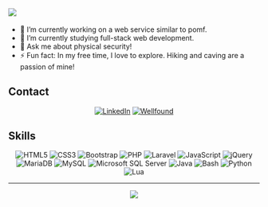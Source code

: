 <h2>
    <a href="https://git.io/typing-svg"><img src="https://readme-typing-svg.demolab.com/?lines=%3C%20Tyler%20Haag%20%2F%3E;%3C%20Welcome%20to%20my%20GitHub%20%2F%3E;%3C%20New projects coming soon!%20%2F%3E"></a>
</h2>
<ul>
    <li>🔭 I’m currently working on a web service similar to pomf.</li>
    <li>🌱 I’m currently studying full-stack web development.</li>
    <li>💬 Ask me about physical security!</li>
    <li>⚡ Fun fact: In my free time, I love to explore. Hiking and caving are a passion of mine!</li>
</ul>
<h2>Contact</h2>
<div id="contact-badges" align="center">
    <a href="https://www.linkedin.com/in/tyler-haag-560975273/"><img src="https://img.shields.io/badge/LinkedIn-blue?logo=linkedin&logoColor=white&style=for-the-badge" alt="LinkedIn" /></a>
    <a href="https://wellfound.com/u/tyler-haag"><img src="https://img.shields.io/badge/Wellfound-F2F8FF?logoColor=black&style=for-the-badge" alt="Wellfound" /></a>
</div>
<h2>Skills</h2>
<div id="tech-badges" align="center">
    <img src="https://img.shields.io/badge/HTML5-F16528?logo=html5&logoColor=white&style=for-the-badge" alt="HTML5" />
    <img src="https://img.shields.io/badge/CSS3-29A9DF?logo=css3&logoColor=white&style=for-the-badge" alt="CSS3" />
    <img src="https://img.shields.io/badge/Bootstrap-563D7C?style=for-the-badge&logo=bootstrap&logoColor=white" alt="Bootstrap" />
    <img src="https://img.shields.io/badge/PHP-505C90?logo=php&logoColor=white&style=for-the-badge" alt="PHP" />
    <img src="https://img.shields.io/badge/Laravel-FF2C20?logo=laravel&logoColor=white&style=for-the-badge" alt="Laravel" />
    <img src="https://img.shields.io/badge/JavaScript-262626?logo=javascript&logoColor=F0DB4E&style=for-the-badge" alt="JavaScript" />
    <img src="https://img.shields.io/badge/jQuery-0769AD?style=for-the-badge&logo=jquery&logoColor=white" alt="jQuery" />
    <img src="https://img.shields.io/badge/MariaDB-003545?style=for-the-badge&logo=mariadb&logoColor=white" alt="MariaDB" />
    <img src="https://img.shields.io/badge/MySQL-005C84?style=for-the-badge&logo=mysql&logoColor=white" alt="MySQL" />
    <img src="https://img.shields.io/badge/MS%20SQL%20Server-CC2927?style=for-the-badge&logo=microsoft%20sql%20server&logoColor=white" alt="Microsoft SQL Server" />
    <img src="https://img.shields.io/badge/Java-ED8B00?style=for-the-badge&logo=openjdk&logoColor=white" alt="Java" />
    <img src="https://img.shields.io/badge/Bash-121011?style=for-the-badge&logo=gnu-bash&logoColor=white" alt="Bash" />
    <img src="https://img.shields.io/badge/Python-3776AB?style=for-the-badge&logo=python&logoColor=white" alt="Python" />
    <img src="https://img.shields.io/badge/Lua-2C2D72?style=for-the-badge&logo=lua&logoColor=white" alt="Lua" />
</div>
<hr />
<div align="center">
    <img src="https://komarev.com/ghpvc/?username=thaag7734&style=for-the-badge&color=lightgrey&abbreviated=true" />
</div>

<!--
**thaag7734/thaag7734** is a ✨ _special_ ✨ repository because its `README.md` (this file) appears on your GitHub profile.

Here are some ideas to get you started:


-->
